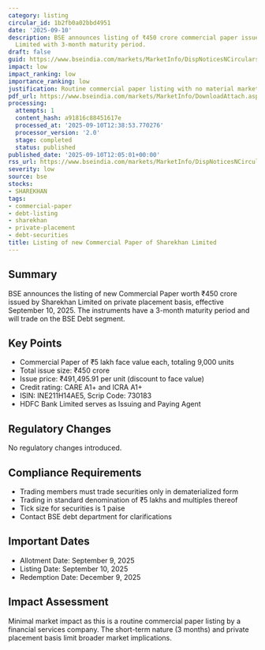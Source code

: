 ```yaml
---
category: listing
circular_id: 1b2fb0a02bbd4951
date: '2025-09-10'
description: BSE announces listing of ₹450 crore commercial paper issued by Sharekhan
  Limited with 3-month maturity period.
draft: false
guid: https://www.bseindia.com/markets/MarketInfo/DispNoticesNCirculars.aspx?Noticeid={D39A9DB6-F79A-4388-99FA-6AE325AC59F3}&noticeno=20250910-44&dt=09/10/2025&icount=44&totcount=46&flag=0
impact: low
impact_ranking: low
importance_ranking: low
justification: Routine commercial paper listing with no material market impact
pdf_url: https://www.bseindia.com/markets/MarketInfo/DownloadAttach.aspx?id=20250910-44&attachedId=
processing:
  attempts: 1
  content_hash: a91816c88451617e
  processed_at: '2025-09-10T12:38:53.770276'
  processor_version: '2.0'
  stage: completed
  status: published
published_date: '2025-09-10T12:05:01+00:00'
rss_url: https://www.bseindia.com/markets/MarketInfo/DispNoticesNCirculars.aspx?Noticeid={D39A9DB6-F79A-4388-99FA-6AE325AC59F3}&noticeno=20250910-44&dt=09/10/2025&icount=44&totcount=46&flag=0
severity: low
source: bse
stocks:
- SHAREKHAN
tags:
- commercial-paper
- debt-listing
- sharekhan
- private-placement
- debt-securities
title: Listing of new Commercial Paper of Sharekhan Limited
---
```


## Summary

BSE announces the listing of new Commercial Paper worth ₹450 crore issued by Sharekhan Limited on private placement basis, effective September 10, 2025. The instruments have a 3-month maturity period and will trade on the BSE Debt segment.

## Key Points

- Commercial Paper of ₹5 lakh face value each, totaling 9,000 units
- Total issue size: ₹450 crore
- Issue price: ₹491,495.91 per unit (discount to face value)
- Credit rating: CARE A1+ and ICRA A1+
- ISIN: INE211H14AE5, Scrip Code: 730183
- HDFC Bank Limited serves as Issuing and Paying Agent

## Regulatory Changes

No regulatory changes introduced.

## Compliance Requirements

- Trading members must trade securities only in dematerialized form
- Trading in standard denomination of ₹5 lakhs and multiples thereof
- Tick size for securities is 1 paise
- Contact BSE debt department for clarifications

## Important Dates

- Allotment Date: September 9, 2025
- Listing Date: September 10, 2025
- Redemption Date: December 9, 2025

## Impact Assessment

Minimal market impact as this is a routine commercial paper listing by a financial services company. The short-term nature (3 months) and private placement basis limit broader market implications.
